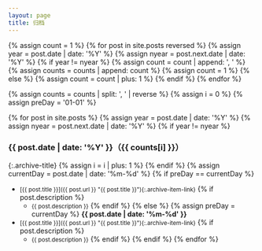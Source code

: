 ```yaml
---
layout: page
title: 归档
---
```

{% assign count = 1 %}
{% for post in site.posts reversed %}
    {% assign year = post.date | date: '%Y' %}
    {% assign nyear = post.next.date | date: '%Y' %}
    {% if year != nyear %}
        {% assign count = count | append: ', ' %}
        {% assign counts = counts | append: count %}
        {% assign count = 1 %}
    {% else %}
        {% assign count = count | plus: 1 %}
    {% endif %}
{% endfor %}

{% assign counts = counts | split: ', ' | reverse %}
{% assign i = 0 %}
{% assign preDay = '01-01' %}

{% for post in site.posts %}
    {% assign year = post.date | date: '%Y' %}
    {% assign nyear = post.next.date | date: '%Y' %}
    {% if year != nyear %}  
      
### {{ post.date | date: '%Y' }}（{{ counts[i] }}）

{:.archive-title}
        {% assign i = i | plus: 1 %}
    {% endif %}
{% assign currentDay = post.date | date: '%m-%d' %}
{% if preDay == currentDay %}
- <small>[{{ post.title }}]({{ post.url }} "{{ post.title }}"){:.archive-item-link}</small>
    {% if post.description %}
    - <small>{{ post.description }}</small>
    {% endif %}
{% else %}
{% assign preDay = currentDay %}
**{{ post.date | date: '%m-%d' }}**
- <small>[{{ post.title }}]({{ post.url }} "{{ post.title }}"){:.archive-item-link}</small>
{% if post.description %}
    - <small>{{ post.description }}</small>
{% endif %}
{% endif %} 
{% endfor %}